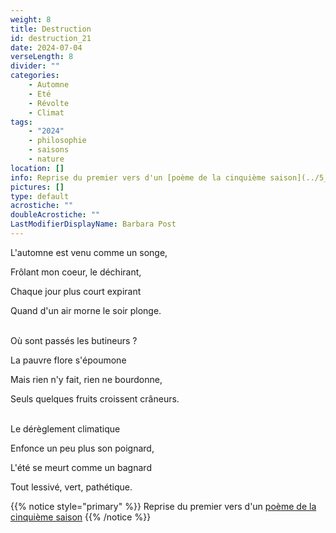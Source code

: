 ```yaml
---
weight: 8
title: Destruction
id: destruction_21
date: 2024-07-04
verseLength: 8
divider: ""
categories:
    - Automne
    - Eté
    - Révolte
    - Climat
tags:
    - "2024"
    - philosophie
    - saisons
    - nature
location: []
info: Reprise du premier vers d'un [poème de la cinquième saison](../5_cinquieme_saison/l_automne_est_venu)
pictures: []
type: default
acrostiche: ""
doubleAcrostiche: ""
LastModifierDisplayName: Barbara Post
---
```

L'automne est venu comme un songe,

Frôlant mon coeur, le déchirant,

Chaque jour plus court expirant

Quand d'un air morne le soir plonge.

 \
Où sont passés les butineurs ?

La pauvre flore s'époumone

Mais rien n'y fait, rien ne bourdonne,

Seuls quelques fruits croissent crâneurs.

 \
Le dérèglement climatique

Enfonce un peu plus son poignard,

L'été se meurt comme un bagnard

Tout lessivé, vert, pathétique.

{{% notice style="primary" %}}
Reprise du premier vers d'un [poème de la cinquième saison](../5_cinquieme_saison/l_automne_est_venu)
{{% /notice %}}
